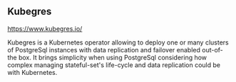 ## Kubegres

https://www.kubegres.io/

Kubegres is a Kubernetes operator allowing to deploy one or many clusters of PostgreSql instances with data replication and failover enabled out-of-the box. It brings simplicity when using PostgreSql considering how complex managing stateful-set's life-cycle and data replication could be with Kubernetes.
